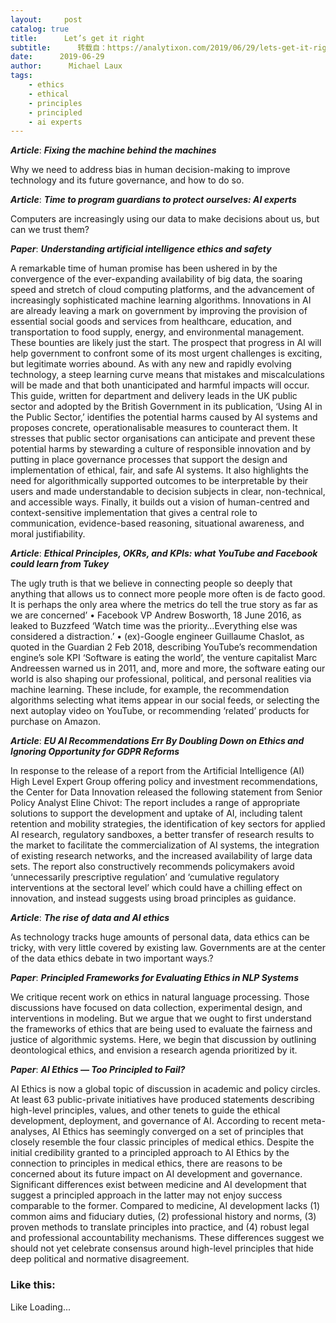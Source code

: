 ```yaml
---
layout:     post
catalog: true
title:      Let’s get it right
subtitle:      转载自：https://analytixon.com/2019/06/29/lets-get-it-right-42/
date:      2019-06-29
author:      Michael Laux
tags:
    - ethics
    - ethical
    - principles
    - principled
    - ai experts
---
```


***Article***: ***Fixing the machine behind the machines***

Why we need to address bias in human decision-making to improve technology and its future governance, and how to do so.

***Article***: ***Time to program guardians to protect ourselves: AI experts***

Computers are increasingly using our data to make decisions about us, but can we trust them?

***Paper***: ***Understanding artificial intelligence ethics and safety***

A remarkable time of human promise has been ushered in by the convergence of the ever-expanding availability of big data, the soaring speed and stretch of cloud computing platforms, and the advancement of increasingly sophisticated machine learning algorithms. Innovations in AI are already leaving a mark on government by improving the provision of essential social goods and services from healthcare, education, and transportation to food supply, energy, and environmental management. These bounties are likely just the start. The prospect that progress in AI will help government to confront some of its most urgent challenges is exciting, but legitimate worries abound. As with any new and rapidly evolving technology, a steep learning curve means that mistakes and miscalculations will be made and that both unanticipated and harmful impacts will occur. This guide, written for department and delivery leads in the UK public sector and adopted by the British Government in its publication, ‘Using AI in the Public Sector,’ identifies the potential harms caused by AI systems and proposes concrete, operationalisable measures to counteract them. It stresses that public sector organisations can anticipate and prevent these potential harms by stewarding a culture of responsible innovation and by putting in place governance processes that support the design and implementation of ethical, fair, and safe AI systems. It also highlights the need for algorithmically supported outcomes to be interpretable by their users and made understandable to decision subjects in clear, non-technical, and accessible ways. Finally, it builds out a vision of human-centred and context-sensitive implementation that gives a central role to communication, evidence-based reasoning, situational awareness, and moral justifiability.

***Article***: ***Ethical Principles, OKRs, and KPIs: what YouTube and Facebook could learn from Tukey***

The ugly truth is that we believe in connecting people so deeply that anything that allows us to connect more people more often is de facto good. It is perhaps the only area where the metrics do tell the true story as far as we are concerned’ • Facebook VP Andrew Bosworth, 18 June 2016, as leaked to Buzzfeed ‘Watch time was the priority…Everything else was considered a distraction.’ • (ex)-Google engineer Guillaume Chaslot, as quoted in the Guardian 2 Feb 2018, describing YouTube’s recommendation engine’s sole KPI ‘Software is eating the world’, the venture capitalist Marc Andreessen warned us in 2011, and, more and more, the software eating our world is also shaping our professional, political, and personal realities via machine learning. These include, for example, the recommendation algorithms selecting what items appear in our social feeds, or selecting the next autoplay video on YouTube, or recommending ‘related’ products for purchase on Amazon.

***Article***: ***EU AI Recommendations Err By Doubling Down on Ethics and Ignoring Opportunity for GDPR Reforms***

In response to the release of a report from the Artificial Intelligence (AI) High Level Expert Group offering policy and investment recommendations, the Center for Data Innovation released the following statement from Senior Policy Analyst Eline Chivot: The report includes a range of appropriate solutions to support the development and uptake of AI, including talent retention and mobility strategies, the identification of key sectors for applied AI research, regulatory sandboxes, a better transfer of research results to the market to facilitate the commercialization of AI systems, the integration of existing research networks, and the increased availability of large data sets. The report also constructively recommends policymakers avoid ‘unnecessarily prescriptive regulation’ and ‘cumulative regulatory interventions at the sectoral level’ which could have a chilling effect on innovation, and instead suggests using broad principles as guidance.

***Article***: ***The rise of data and AI ethics***

As technology tracks huge amounts of personal data, data ethics can be tricky, with very little covered by existing law. Governments are at the center of the data ethics debate in two important ways.?

***Paper***: ***Principled Frameworks for Evaluating Ethics in NLP Systems***

We critique recent work on ethics in natural language processing. Those discussions have focused on data collection, experimental design, and interventions in modeling. But we argue that we ought to first understand the frameworks of ethics that are being used to evaluate the fairness and justice of algorithmic systems. Here, we begin that discussion by outlining deontological ethics, and envision a research agenda prioritized by it.

***Paper***: ***AI Ethics — Too Principled to Fail?***

AI Ethics is now a global topic of discussion in academic and policy circles. At least 63 public-private initiatives have produced statements describing high-level principles, values, and other tenets to guide the ethical development, deployment, and governance of AI. According to recent meta-analyses, AI Ethics has seemingly converged on a set of principles that closely resemble the four classic principles of medical ethics. Despite the initial credibility granted to a principled approach to AI Ethics by the connection to principles in medical ethics, there are reasons to be concerned about its future impact on AI development and governance. Significant differences exist between medicine and AI development that suggest a principled approach in the latter may not enjoy success comparable to the former. Compared to medicine, AI development lacks (1) common aims and fiduciary duties, (2) professional history and norms, (3) proven methods to translate principles into practice, and (4) robust legal and professional accountability mechanisms. These differences suggest we should not yet celebrate consensus around high-level principles that hide deep political and normative disagreement.

### Like this:

Like Loading...
